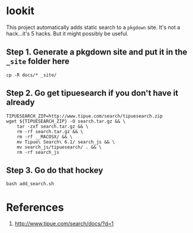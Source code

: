 
# lookit

This project automatically adds static search to a `pkgdown` site. It's not a hack...it's 5 hacks. But it might possibly be useful.

## Step 1. Generate a pkgdown site and put it in the `_site` folder here

```
cp -R docs/* _site/
```

## Step 2. Go get tipuesearch if you don't have it already

```
TIPUESEARCH_ZIP=http://www.tipue.com/search/tipuesearch.zip
wget ${TIPUESEARCH_ZIP} -O search.tar.gz && \
    tar -zxf search.tar.gz && \
    rm -rf search.tar.gz && \
    rm -rf __MACOSX/ && \
    mv Tipue\ Search\ 6.1/ search_js && \
    mv search_js/tipuesearch/ . && \
    rm -rf search_js
```

## Step 3. Go do that hockey

```
bash add_search.sh
```

# References

1. http://www.tipue.com/search/docs/?d=1